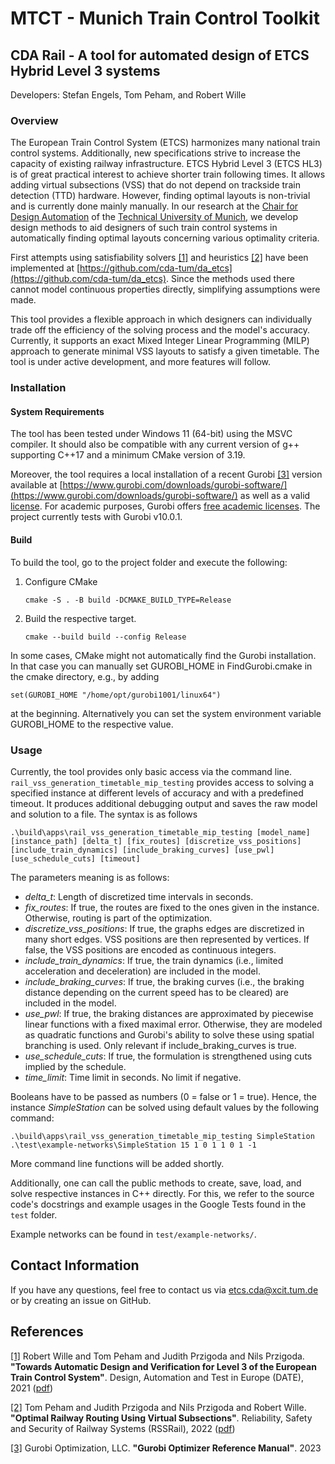 # MTCT - Munich Train Control Toolkit
## CDA Rail - A tool for automated design of ETCS Hybrid Level 3 systems

Developers: Stefan Engels, Tom Peham, and Robert Wille

### Overview
The European Train Control System (ETCS) harmonizes many national train control systems.
Additionally, new specifications strive to increase the capacity of existing railway infrastructure.
ETCS Hybrid Level 3 (ETCS HL3) is of great practical interest to achieve shorter train following times.
It allows adding virtual subsections (VSS) that do not depend on trackside train detection (TTD) hardware.
However, finding optimal layouts is non-trivial and is currently done mainly manually.
In our research at the [Chair for Design Automation](https://www.cda.cit.tum.de/) of the [Technical University of Munich](https://www.tum.de/en/), we develop design methods to aid designers of such train control systems in automatically finding optimal layouts concerning various optimality criteria.

First attempts using satisfiability solvers [[1]](#references) and heuristics [[2]](#references) have been implemented at [https://github.com/cda-tum/da_etcs](https://github.com/cda-tum/da_etcs).
Since the methods used there cannot model continuous properties directly, simplifying assumptions were made.

This tool provides a flexible approach in which designers can individually trade off the efficiency of the solving process and the model's accuracy.
Currently, it supports an exact Mixed Integer Linear Programming (MILP) approach to generate minimal VSS layouts to satisfy a given timetable.
The tool is under active development, and more features will follow.

### Installation

#### System Requirements
The tool has been tested under Windows 11 (64-bit) using the MSVC compiler.
It should also be compatible with any current version of g++ supporting C++17 and a minimum CMake version of 3.19.

Moreover, the tool requires a local installation of a recent Gurobi [[3]](#references) version available at [https://www.gurobi.com/downloads/gurobi-software/](https://www.gurobi.com/downloads/gurobi-software/) as well as a valid [license](https://www.gurobi.com/solutions/licensing/).
For academic purposes, Gurobi offers [free academic licenses](https://www.gurobi.com/academia/academic-program-and-licenses/).
The project currently tests with Gurobi v10.0.1.

#### Build
To build the tool, go to the project folder and execute the following:

1) Configure CMake
    ```commandline
    cmake -S . -B build -DCMAKE_BUILD_TYPE=Release
    ```

2) Build the respective target.
    ```commandline
   cmake --build build --config Release
   ```

In some cases, CMake might not automatically find the Gurobi installation.
In that case you can manually set GUROBI_HOME in FindGurobi.cmake in the cmake directory, e.g., by adding
```
set(GUROBI_HOME "/home/opt/gurobi1001/linux64")
```
at the beginning.
Alternatively you can set the system environment variable GUROBI_HOME to the respective value.

### Usage

Currently, the tool provides only basic access via the command line. ```rail_vss_generation_timetable_mip_testing``` provides access to solving a specified instance at different levels of accuracy and with a predefined timeout.
It produces additional debugging output and saves the raw model and solution to a file.
The syntax is as follows
```commandline
.\build\apps\rail_vss_generation_timetable_mip_testing [model_name] [instance_path] [delta_t] [fix_routes] [discretize_vss_positions] [include_train_dynamics] [include_braking_curves] [use_pwl] [use_schedule_cuts] [timeout]
```
The parameters meaning is as follows:
- *delta_t*: Length of discretized time intervals in seconds.
- *fix_routes*: If true, the routes are fixed to the ones given in the instance. Otherwise, routing is part of the optimization.
- *discretize_vss_positions*: If true, the graphs edges are discretized in many short edges. VSS positions are then represented by vertices. If false, the VSS positions are encoded as continuous integers.
- *include_train_dynamics*: If true, the train dynamics (i.e., limited acceleration and deceleration) are included in the model.
- *include_braking_curves*: If true, the braking curves (i.e., the braking distance depending on the current speed has to be cleared) are included in the model.
- *use_pwl*: If true, the braking distances are approximated by piecewise linear functions with a fixed maximal error. Otherwise, they are modeled as quadratic functions and Gurobi's ability to solve these using spatial branching is used. Only relevant if include_braking_curves is true.
- *use_schedule_cuts*: If true, the formulation is strengthened using cuts implied by the schedule.
- *time_limit*: Time limit in seconds. No limit if negative.

Booleans have to be passed as numbers (0 = false or 1 = true).
Hence, the instance *SimpleStation* can be solved using default values by the following command:
```commandline
.\build\apps\rail_vss_generation_timetable_mip_testing SimpleStation .\test\example-networks\SimpleStation 15 1 0 1 1 0 1 -1
```

More command line functions will be added shortly.

Additionally, one can call the public methods to create, save, load, and solve respective instances in C++ directly.
For this, we refer to the source code's docstrings and example usages in the Google Tests found in the ```test``` folder.

Example networks can be found in ```test/example-networks/```.

## Contact Information
If you have any questions, feel free to contact us via etcs.cda@xcit.tum.de or by creating an issue on GitHub.

## References
[[1]](https://www.cda.cit.tum.de/files/eda/2021_date_automatic_design_verification_level3_etcs.pdf) Robert Wille and Tom Peham and Judith Przigoda and Nils Przigoda. **"Towards Automatic Design and Verification for Level 3 of the European Train Control System"**. Design, Automation and Test in Europe (DATE), 2021 ([pdf](https://www.cda.cit.tum.de/files/eda/2021_date_automatic_design_verification_level3_etcs.pdf))

[[2]](https://www.cda.cit.tum.de/files/eda/2022_rssrail_optimal_railway_routing_using_virtual_subsections.pdf) Tom Peham and Judith Przigoda and Nils Przigoda and Robert Wille. **"Optimal Railway Routing Using Virtual Subsections"**. Reliability, Safety and Security of Railway Systems (RSSRail), 2022 ([pdf](https://www.cda.cit.tum.de/files/eda/2022_rssrail_optimal_railway_routing_using_virtual_subsections.pdf))

[[3]](https://www.gurobi.com) Gurobi Optimization, LLC. **"Gurobi Optimizer Reference Manual"**. 2023
